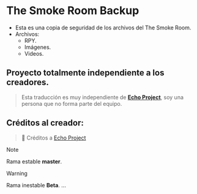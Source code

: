 # The Smoke Room Backup

- Esta es una copia de seguridad de los archivos del The Smoke Room.
- Archivos:
    - RPY.
    - Imágenes.
    - Videos.
    
## Proyecto totalmente independiente a los creadores.

> Esta traducción es muy independiente de [**Echo Project**](https://echoproject.itch.io/), soy una persona que no forma parte del equipo.
> 

## Créditos al creador:

> 📖 Créditos a [Echo Project](https://echoproject.itch.io/)
> 

> [!NOTE]
> Rama estable **master**.

> [!WARNING]
> Rama inestable **Beta**.
...